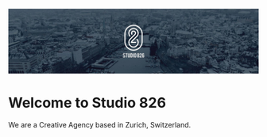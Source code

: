 ![Header](./github-header-image.jpg)

# Welcome to Studio 826
We are a Creative Agency based in Zurich, Switzerland.

